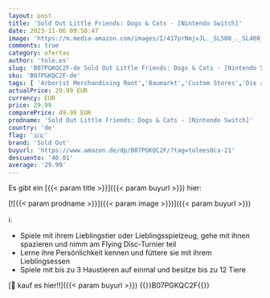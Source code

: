 ```yaml
---
layout: post
title: 'Sold Out Little Friends: Dogs & Cats - [Nintendo Switch]'
date: 2023-11-06 09:50:47
image: 'https://m.media-amazon.com/images/I/417prNmjvJL._SL500_._SL400_.jpg'
comments: true
category: ofertas
author: 'tole.es'
slug: 'B07PGKQC2F-de Sold Out Little Friends: Dogs & Cats - [Nintendo Switch]'
sku: 'B07PGKQC2F-de'
tags: [ 'Arborist Merchandising Root','Baumarkt','Custom Stores','Die am meisten erwarteten Spiele','Elektro- & Handwerkzeuge','Games','Games für Nintendo Switch','Nintendo Switch','Self Service','Shops','Software & Games für Kinder','Special Features Stores','Spiele für Nintendo Switch','Zubehör für Elektrowerkzeuge','f8b54e7c-b5af-44fa-ab8d-ed3fc1641e33_0','f8b54e7c-b5af-44fa-ab8d-ed3fc1641e33_2901','f8b54e7c-b5af-44fa-ab8d-ed3fc1641e33_301','f8b54e7c-b5af-44fa-ab8d-ed3fc1641e33_9201','sold out','🇩🇪', ]
actualPrice: 29.99 EUR
currency: EUR
price: 29.99
comparePrice: 49.99 EUR
prodname: 'Sold Out Little Friends: Dogs & Cats - [Nintendo Switch]'
country: 'de'
flag: '🇩🇪'
brand: 'Sold Out'
buyurl: 'https://www.amazon.de/dp/B07PGKQC2F/?tag=tolees0ca-21'
descuento: '40.01'
average: '29.99'
---
```


Es gibt ein [{{< param title >}}]({{< param buyurl >}}) hier:

[![{{< param prodname >}}]({{< param image >}})]({{< param buyurl >}})

ℹ️:

- Spiele mit ihrem Lieblingstier oder Lieblingsspielzeug, gehe mit ihnen spazieren und nimm am Flying Disc-Turnier teil
- Lerne ihre Persönlichkeit kennen und füttere sie mit ihrem Lieblingsessen
- Spiele mit bis zu 3 Haustieren auf einmal und besitze bis zu 12 Tiere

[🛒 kauf es hier!!]({{< param buyurl >}})
{{<world>}}B07PGKQC2F{{</world>}}
